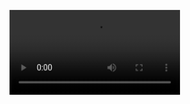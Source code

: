 ![](https://user-images.githubusercontent.com/4279342/103647583-e2986f80-4f9e-11eb-893c-6f0ec5cc23f4.mov)
